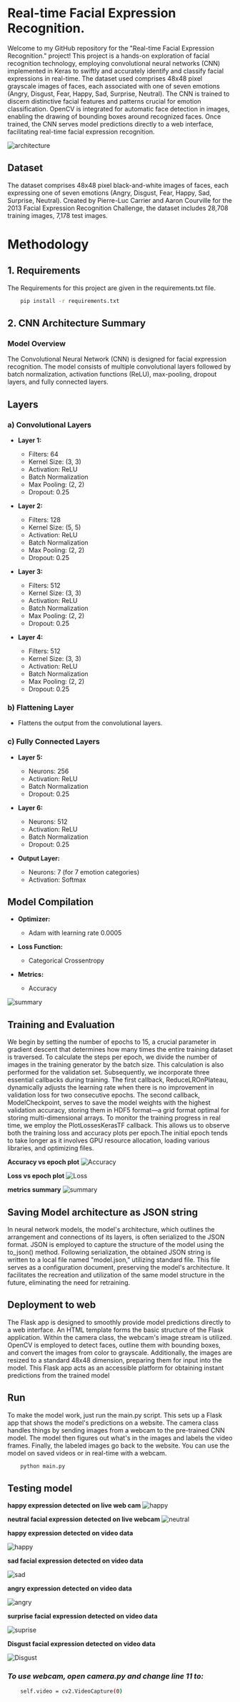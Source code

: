 
# Real-time Facial Expression Recognition.

Welcome to my GitHub repository for the "Real-time Facial Expression Recognition." project! This project is a hands-on exploration of facial recognition technology, employing convolutional neural networks (CNN) implemented in Keras to swiftly and accurately identify and classify facial expressions in real-time. The dataset used comprises 48x48 pixel grayscale images of faces, each associated with one of seven emotions (Angry, Disgust, Fear, Happy, Sad, Surprise, Neutral). The CNN is trained to discern distinctive facial features and patterns crucial for emotion classification. OpenCV is integrated for automatic face detection in images, enabling the drawing of bounding boxes around recognized faces. Once trained, the CNN serves model predictions directly to a web interface, facilitating real-time facial expression recognition.

![architecture ]([https://i.ibb.co/VtCHBCS/summary.png](https://github.com/irtika98/Realtime-Facial-expression-recognition/blob/master/arch.png))



## Dataset

The dataset comprises 48x48 pixel black-and-white images of faces, each expressing one of seven emotions (Angry, Disgust, Fear, Happy, Sad, Surprise, Neutral). Created by Pierre-Luc Carrier and Aaron Courville for the 2013 Facial Expression Recognition Challenge, the dataset includes 28,708 training images, 7,178 test images. 
# Methodology

## 1. Requirements

The Requirements for this project are given in the requirements.txt file.

```bash
    pip install -r requirements.txt

```


## 2. CNN Architecture Summary

### Model Overview

The Convolutional Neural Network (CNN) is designed for facial expression recognition. The model consists of multiple convolutional layers followed by batch normalization, activation functions (ReLU), max-pooling, dropout layers, and fully connected layers.

## Layers

### a) Convolutional Layers

- **Layer 1:**
  - Filters: 64
  - Kernel Size: (3, 3)
  - Activation: ReLU
  - Batch Normalization
  - Max Pooling: (2, 2)
  - Dropout: 0.25

- **Layer 2:**
  - Filters: 128
  - Kernel Size: (5, 5)
  - Activation: ReLU
  - Batch Normalization
  - Max Pooling: (2, 2)
  - Dropout: 0.25

- **Layer 3:**
  - Filters: 512
  - Kernel Size: (3, 3)
  - Activation: ReLU
  - Batch Normalization
  - Max Pooling: (2, 2)
  - Dropout: 0.25

- **Layer 4:**
  - Filters: 512
  - Kernel Size: (3, 3)
  - Activation: ReLU
  - Batch Normalization
  - Max Pooling: (2, 2)
  - Dropout: 0.25

### b) Flattening Layer

- Flattens the output from the convolutional layers.

### c) Fully Connected Layers

- **Layer 5:**
  - Neurons: 256
  - Activation: ReLU
  - Batch Normalization
  - Dropout: 0.25

- **Layer 6:**
  - Neurons: 512
  - Activation: ReLU
  - Batch Normalization
  - Dropout: 0.25

- **Output Layer:**
  - Neurons: 7 (for 7 emotion categories)
  - Activation: Softmax

## Model Compilation

- **Optimizer:**
  - Adam with learning rate 0.0005

- **Loss Function:**
  - Categorical Crossentropy

- **Metrics:**
  - Accuracy


![summary](https://i.ibb.co/VtCHBCS/summary.png)


## Training and Evaluation

We begin by setting the number of epochs to 15, a crucial parameter in gradient descent that determines how many times the entire training dataset is traversed. To calculate the steps per epoch, we divide the number of images in the training generator by the batch size. This calculation is also performed for the validation set.
Subsequently, we incorporate three essential callbacks during training. The first callback, ReduceLROnPlateau, dynamically adjusts the learning rate when there is no improvement in validation loss for two consecutive epochs. The second callback, ModelCheckpoint, serves to save the model weights with the highest validation accuracy, storing them in HDF5 format—a grid format optimal for storing multi-dimensional arrays.
To monitor the training progress in real time, we employ the PlotLossesKerasTF callback. This allows us to observe both the training loss and accuracy plots per epoch.The initial epoch tends to take longer as it involves GPU resource allocation, loading various libraries, and optimizing files. 


**Accuracy vs epoch plot**
![Accuracy](https://i.ibb.co/6DL3bjg/accuracy.png)

**Loss vs epoch plot**
![Loss](https://i.ibb.co/Sy2Zchn/loss.png)

**metrics summary**
![summary](https://i.ibb.co/JpsfrS9/train-sum.png)


## Saving Model architecture as JSON string
In neural network models, the model's architecture, which outlines the arrangement and connections of its layers, is often serialized to the JSON format. JSON is employed to capture the structure of the model using the to_json() method. 
Following serialization, the obtained JSON string is written to a local file named "model.json," utilizing standard file. This file serves as a configuration document, preserving the model's architecture. It facilitates the recreation and utilization of the same model structure in the future, eliminating the need for retraining.

## Deployment to web
The Flask app is designed to smoothly provide model predictions directly to a web interface. An HTML template forms the basic structure of the Flask application. Within the camera class, the webcam's image stream is utilized. OpenCV is employed to detect faces, outline them with bounding boxes, and convert the images from color to grayscale. Additionally, the images are resized to a standard 48x48 dimension, preparing them for input into the model. This Flask app acts as an accessible platform for obtaining instant predictions from the trained model

## Run 
To make the model work, just run the main.py script. This sets up a Flask app that shows the model's predictions on a website. The camera class handles things by sending images from a webcam to the pre-trained CNN model. The model then figures out what's in the images and labels the video frames. Finally, the labeled images go back to the website. You can use the model on saved videos or in real-time with a webcam.

```bash
    python main.py

```


## Testing model 

**happy expression detected on live web cam**
![happy](https://i.ibb.co/BZDnVnT/happy2.png)

**neutral facial expression detected on live webcam**
![neutral](https://i.ibb.co/k8zzB6L/NEUTRAL2.png)



**happy expression detected on video data**

![happy](https://i.ibb.co/kJT8QhM/happy3.png)

**sad facial expression detected on video data**

![sad](https://i.ibb.co/LtWyQrj/sad.png)

**angry expression detected on video data**

![angry](https://i.ibb.co/qyKgRZt/angry.png)

**surprise facial expression detected on video data**

![suprise](https://i.ibb.co/dJJs31h/suprise.png)


**Disgust facial expression detected on video data**

![Disgust](https://i.ibb.co/TkRDdSZ/disgust.png)

### *To use webcam, open camera.py and change line 11 to:*
```bash
    self.video = cv2.VideoCapture(0)

```
